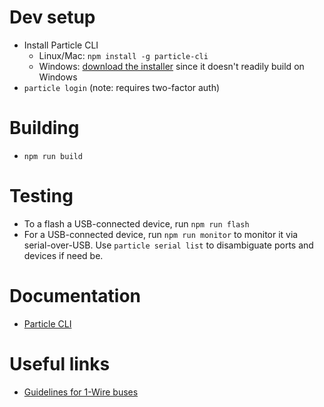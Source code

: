 # Dev setup
- Install Particle CLI
    - Linux/Mac: `npm install -g particle-cli`
    - Windows: [download the installer](https://binaries.particle.io/cli/installer/windows/ParticleCLISetup.exe) since it doesn't readily build on Windows
- `particle login` (note: requires two-factor auth)

# Building
- `npm run build`

# Testing
- To a flash a USB-connected device, run `npm run flash`
- For a USB-connected device, run `npm run monitor` to monitor it via serial-over-USB. Use `particle serial list` to disambiguate ports and devices if need be.

# Documentation
- [Particle CLI](https://docs.particle.io/tutorials/developer-tools/cli/)

# Useful links
- [Guidelines for 1-Wire buses](https://www.maximintegrated.com/en/app-notes/index.mvp/id/148)

